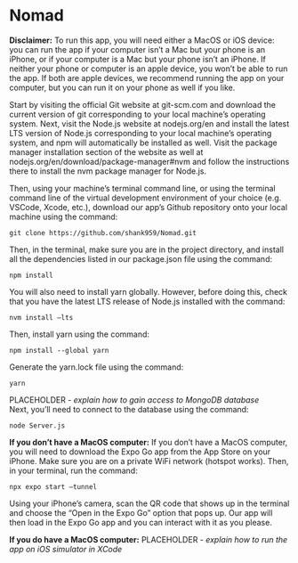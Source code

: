 # Nomad
**Disclaimer:** To run this app, you will need either a MacOS or iOS device: you can run the app if your computer isn’t a Mac but your phone is an iPhone, or if your computer is a Mac but your phone isn’t an iPhone. If neither your phone or computer is an apple device, you won’t be able to run the app. If both are apple devices, we recommend running the app on your computer, but you can run it on your phone as well if you like.

Start by visiting the official Git website at git-scm.com and download the current version of git corresponding to your local machine’s operating system. Next, visit the Node.js website at nodejs.org/en and install the latest LTS version of Node.js corresponding to your local machine’s operating system, and npm will automatically be installed as well. Visit the package manager installation section of the website as well at nodejs.org/en/download/package-manager#nvm and follow the instructions there to install the nvm package manager for Node.js.

Then, using your machine’s terminal command line, or using the terminal command line of the virtual development environment of your choice (e.g. VSCode, Xcode, etc.), download our app’s Github repository onto your local machine using the command:  

	git clone https://github.com/shank959/Nomad.git
Then, in the terminal, make sure you are in the project directory, and install all the dependencies listed in our package.json file using the command:  

	npm install
You will also need to install yarn globally. However, before doing this, check that you have the latest LTS release of Node.js installed with the command:  

	nvm install —lts
Then, install yarn using the command:  

	npm install --global yarn
Generate the yarn.lock file using the command:  

	yarn



PLACEHOLDER - *explain how to gain access to MongoDB database*  
Next, you’ll need to connect to the database using the command:  

	node Server.js



**If you don’t have a MacOS computer:**
If you don’t have a MacOS computer, you will need to download the Expo Go app from the App Store on your iPhone. Make sure you are on a private WiFi network (hotspot works). Then, in your terminal, run the command:  

	npx expo start —tunnel
Using your iPhone’s camera, scan the QR code that shows up in the terminal and choose the “Open in the Expo Go” option that pops up. Our app will then load in the Expo Go app and you can interact with it as you please.

**If you do have a MacOS computer:**
PLACEHOLDER - *explain how to run the app on iOS simulator in XCode*
